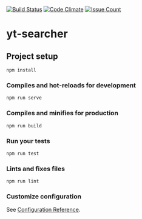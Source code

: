 [![Build Status](https://travis-ci.org/lisperow/yt-searcher.svg?branch=master)](https://travis-ci.org/lisperow/yt-searcher)
[![Code Climate](https://codeclimate.com/github/lisperow/yt-searcher/badges/gpa.svg)](https://codeclimate.com/github/lisperow/yt-searcher)
[![Issue Count](https://codeclimate.com/github/lisperow/yt-searcher/badges/issue_count.svg)](https://codeclimate.com/github/lisperow/yt-searcher)

# yt-searcher

## Project setup
```
npm install
```

### Compiles and hot-reloads for development
```
npm run serve
```

### Compiles and minifies for production
```
npm run build
```

### Run your tests
```
npm run test
```

### Lints and fixes files
```
npm run lint
```

### Customize configuration
See [Configuration Reference](https://cli.vuejs.org/config/).
